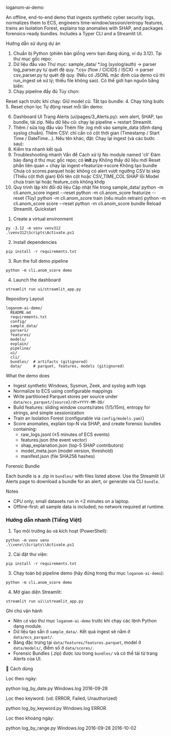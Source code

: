 loganom-ai-demo

An offline, end-to-end demo that ingests synthetic cyber security logs, normalizes them to ECS, engineers time-window/session/entropy features, trains an Isolation Forest, explains top anomalies with SHAP, and packages forensics-ready bundles. Includes a Typer CLI and a Streamlit UI.

Hướng dẫn sử dụng dự án
1. Chuẩn bị
Python (phiên bản giống venv bạn đang dùng, ví dụ 3.12).
Tại thư mục gốc repo:
2. Dữ liệu đầu vào
Thư mục: sample_data/
*.log (syslog/auth) → parser log_parser.py tự quét đệ quy.
*.csv (flow / CICIDS / ISCX) → parser csv_parser.py tự quét đệ quy.
(Nếu có JSONL mặc định của demo cũ thì run_ingest sẽ xử lý; thiếu file không sao).
Có thể giới hạn nguồn bằng biến:
3. Chạy pipeline đầy đủ
Tùy chọn:

Reset sạch trước khi chạy:
Giữ model cũ:
Tắt tạo bundle:
4. Chạy từng bước
5. Reset chọn lọc
Tự động reset mỗi lần demo:

6. Dashboard UI
Trang Alerts (ui/pages/3_Alerts.py): xem alert, SHAP, tạo bundle, tải zip.
Nếu dữ liệu cũ: chạy lại pipeline + restart Streamlit.
7. Thêm / sửa log đầu vào
Thêm file .log mới vào sample_data (định dạng syslog chuẩn).
Thêm CSV: chỉ cần có cột thời gian (Timestamp / Start Time / DateTime...). Nếu tên khác, đặt:
Chạy lại ingest (và các bước sau):
8. Kiểm tra nhanh kết quả
9. Troubleshooting nhanh
Vấn đề	Cách xử lý
No module named 'cli'	Đảm bảo đang ở thư mục gốc repo; có __init__.py
Không thấy dữ liệu mới	Reset phần liên quan + chạy lại ingest→featurize→score
Không tạo bundle	Chưa có scores.parquet hoặc không có alert vượt ngưỡng
CSV bị skip (Thiếu cột thời gian)	Đổi tên cột hoặc CSV_TIME_COL
SHAP lỗi	Model chưa train lại hoặc feature_cols không khớp
10. Quy trình lặp khi đổi dữ liệu
Cập nhật file trong sample_data/
python -m cli.anom_score ingest --reset
python -m cli.anom_score featurize --reset
(Tùy) python -m cli.anom_score train (nếu muốn retrain)
python -m cli.anom_score score --reset
python -m cli.anom_score bundle
Reload Streamlit.
Quickstart

1) Create a virtual environment

```
py -3.12 -m venv venv312
.\venv312\Scripts\Activate.ps1
```

2) Install dependencies

```
pip install -r requirements.txt
```

3) Run the full demo pipeline

```
python -m cli.anom_score demo
```

4) Launch the dashboard

```
streamlit run ui/streamlit_app.py
```

Repository Layout

```
loganom-ai-demo/
  README.md
  requirements.txt
  config/
  sample_data/
  parsers/
  features/
  models/
  explain/
  pipeline/
  ui/
  cli/
  bundles/  # artifacts (gitignored)
  data/     # parquet, features, models (gitignored)
```

What the demo does

- Ingest synthetic Windows, Sysmon, Zeek, and syslog auth logs
- Normalize to ECS using configurable mappings
- Write partitioned Parquet stores per source under `data/ecs_parquet/{source}/dt=YYYY-MM-DD/`
- Build features: sliding window counts/rates (1/5/15m), entropy for strings, and simple sessionization
- Train an Isolation Forest (configurable via `config/models.yaml`)
- Score anomalies, explain top-N via SHAP, and create forensic bundles containing:
  - raw_logs.jsonl (±5 minutes of ECS events)
  - features.json (the event vector)
  - shap_explanation.json (top-5 SHAP contributors)
  - model_meta.json (model version, threshold)
  - manifest.json (file SHA256 hashes)

Forensic Bundle

Each bundle is a .zip in `bundles/` with files listed above. Use the Streamlit UI Alerts page to download a bundle for an alert, or generate via CLI `bundle`.

Notes

- CPU only; small datasets run in <2 minutes on a laptop.
- Offline-first: all sample data is included; no network required at runtime.


### Hướng dẫn nhanh (Tiếng Việt)

1) Tạo môi trường ảo và kích hoạt (PowerShell):

```
python -m venv venv
.\\venv\\Scripts\\Activate.ps1
```

2) Cài đặt thư viện:

```
pip install -r requirements.txt
```

3) Chạy toàn bộ pipeline demo (hãy đứng trong thư mục `loganom-ai-demo`):

```
python -m cli.anom_score demo
```

4) Mở giao diện Streamlit:

```
streamlit run ui\\streamlit_app.py
```

Ghi chú vận hành

- Nên `cd` vào thư mục `loganom-ai-demo` trước khi chạy các lệnh Python dạng module.
- Dữ liệu tạo sẵn ở `sample_data/`. Kết quả ingest sẽ nằm ở `data/ecs_parquet/`.
- Bảng đặc trưng tại `data/features/features.parquet`, model ở `data/models/`, điểm số ở `data/scores/`.
- Forensic Bundles (.zip) được lưu trong `bundles/` và có thể tải từ trang Alerts của UI.

🔹 Cách dùng

Lọc theo ngày:

python log_by_date.py Windows.log 2016-09-28


Lọc theo keyword:
(vd: ERROR, Failed, Unauthorized)

python log_by_keyword.py Windows.log ERROR


Lọc theo khoảng ngày:

python log_by_range.py Windows.log 2016-09-28 2016-10-02
